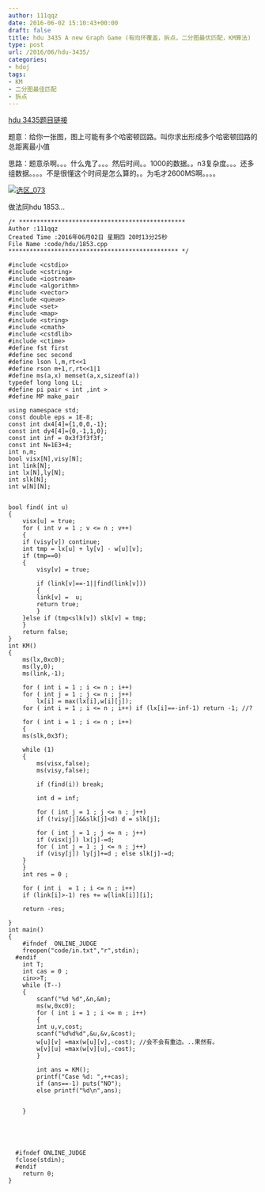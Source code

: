 ```yaml
---
author: 111qqz
date: 2016-06-02 15:10:43+00:00
draft: false
title: hdu 3435 A new Graph Game (有向环覆盖，拆点，二分图最优匹配，KM算法)
type: post
url: /2016/06/hdu-3435/
categories:
- hdoj
tags:
- KM
- 二分图最佳匹配
- 拆点
---
```


[hdu 3435题目链接](http://acm.hdu.edu.cn/showproblem.php?pid=3435)

题意：给你一张图，图上可能有多个哈密顿回路。叫你求出形成多个哈密顿回路的总距离最小值

思路：题意杀啊。。。什么鬼了。。。然后时间。。1000的数据。。n3复杂度。。。还多组数据。。。。不是很懂这个时间是怎么算的。。为毛才2600MS啊。。。。

[![选区_073](https://111qqz.com/wordpress/wp-content/uploads/2016/06/选区_073.png)
](https://111qqz.com/wordpress/wp-content/uploads/2016/06/选区_073.png)



做法同hdu 1853...




 

    
    /* ***********************************************
    Author :111qqz
    Created Time :2016年06月02日 星期四 20时13分25秒
    File Name :code/hdu/1853.cpp
    ************************************************ */
    
    #include <cstdio>
    #include <cstring>
    #include <iostream>
    #include <algorithm>
    #include <vector>
    #include <queue>
    #include <set>
    #include <map>
    #include <string>
    #include <cmath>
    #include <cstdlib>
    #include <ctime>
    #define fst first
    #define sec second
    #define lson l,m,rt<<1
    #define rson m+1,r,rt<<1|1
    #define ms(a,x) memset(a,x,sizeof(a))
    typedef long long LL;
    #define pi pair < int ,int >
    #define MP make_pair
    
    using namespace std;
    const double eps = 1E-8;
    const int dx4[4]={1,0,0,-1};
    const int dy4[4]={0,-1,1,0};
    const int inf = 0x3f3f3f3f;
    const int N=1E3+4;
    int n,m;
    bool visx[N],visy[N];
    int link[N];
    int lx[N],ly[N];
    int slk[N];
    int w[N][N];
    
    
    bool find( int u)
    {
        visx[u] = true;
        for ( int v = 1 ; v <= n ; v++)
        {
    	if (visy[v]) continue;
    	int tmp = lx[u] + ly[v] - w[u][v];
    	if (tmp==0)
    	{
    	    visy[v] = true;
    
    	    if (link[v]==-1||find(link[v]))
    	    {
    		link[v] =  u;
    		return true;
    	    }
    	}else if (tmp<slk[v]) slk[v] = tmp;
        }
        return false;
    }
    int KM()
    {
        ms(lx,0xc0);
        ms(ly,0);
        ms(link,-1);
    
        for ( int i = 1 ; i <= n ; i++)
    	for ( int j = 1 ; j <= n ; j++)
    	    lx[i] = max(lx[i],w[i][j]);
        for ( int i = 1 ; i <= n ; i++) if (lx[i]==-inf-1) return -1; //?
    
        for ( int i = 1 ; i <= n ; i++)
        {
    	ms(slk,0x3f);
    	
    	while (1)
    	{
    	    ms(visx,false);
    	    ms(visy,false);
    
    	    if (find(i)) break;
    
    	    int d = inf;
    
    	    for ( int j = 1 ; j <= n ; j++)
    		if (!visy[j]&&slk[j]<d) d = slk[j];
    
    	    for ( int j = 1 ; j <= n ; j++)
    		if (visx[j]) lx[j]-=d;
    	    for ( int j = 1 ; j <= n ; j++)
    		if (visy[j]) ly[j]+=d ; else slk[j]-=d;
    	}
        }
        int res = 0 ;
    
        for ( int i  = 1 ; i <= n ; i++)
    	if (link[i]>-1) res += w[link[i]][i];
    
        return -res;
    
    }
    int main()
    {
    	#ifndef  ONLINE_JUDGE 
    	freopen("code/in.txt","r",stdin);
      #endif
    	int T;
    	int cas = 0 ;
    	cin>>T;
    	while (T--)
    	{
    	    scanf("%d %d",&n,&m);
    	    ms(w,0xc0);
    	    for ( int i = 1 ; i <= m ; i++)
    	    {
    		int u,v,cost;
    		scanf("%d%d%d",&u,&v,&cost);
    		w[u][v] =max(w[u][v],-cost); //会不会有重边。..果然有。
    		w[v][u] =max(w[v][u],-cost);
    	    }
    
    	    int ans = KM();
    	    printf("Case %d: ",++cas);
    	    if (ans==-1) puts("NO");
    	    else printf("%d\n",ans);
    
    
    	}
    
    	
    
    
    
      #ifndef ONLINE_JUDGE  
      fclose(stdin);
      #endif
        return 0;
    }
    



